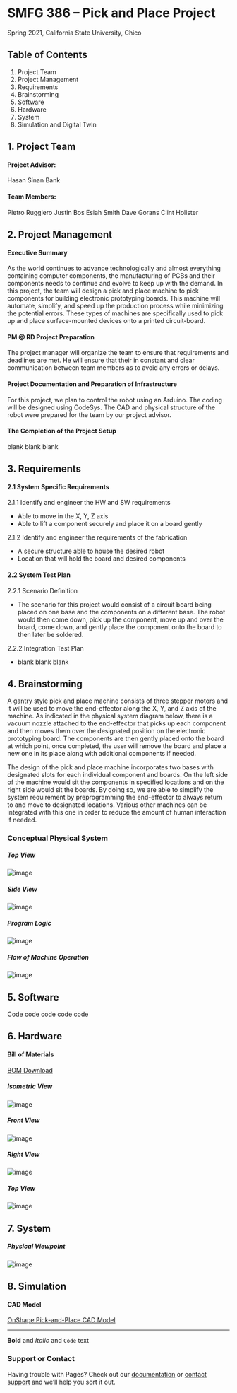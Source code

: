 # SMFG 386 – Pick and Place Project
Spring 2021, California State University, Chico

## Table of Contents
1. Project Team
2. Project Management
3. Requirements
4. Brainstorming
5. Software
6. Hardware
7. System
8. Simulation and Digital Twin

## 1. Project Team
#### Project Advisor:
Hasan Sinan Bank

#### Team Members:
Pietro Ruggiero
Justin Bos
Esiah Smith
Dave Gorans
Clint Holister

## 2. Project Management
#### Executive Summary
As the world continues to advance technologically and almost everything containing computer components, the manufacturing of PCBs and their components needs to continue and evolve to keep up with the demand.
In this project, the team will design a pick and place machine to pick components for building electronic prototyping boards. This machine will automate, simplify, and speed up the production process while minimizing the potential errors. These types of machines are specifically used to pick up and place surface-mounted devices onto a printed circuit-board.

#### PM @ RD Project Preparation
The project manager will organize the team to ensure that requirements and deadlines are met. He will ensure that their in constant and clear communication between team members as to avoid any errors or delays.

#### Project Documentation and Preparation of Infrastructure
For this project, we plan to control the robot using an Arduino. The coding will be designed using CodeSys.
The CAD and physical structure of the robot were prepared for the team by our project advisor.

#### The Completion of the Project Setup
blank blank blank

## 3. Requirements
#### 2.1 System Specific Requirements
2.1.1 Identify and engineer the HW and SW requirements
- Able to move in the X, Y, Z axis
- Able to lift a component securely and place it on a board gently

2.1.2 Identify and engineer the requirements of the fabrication
- A secure structure able to house the desired robot
- Location that will hold the board and desired components

#### 2.2 System Test Plan
2.2.1 Scenario Definition
- The scenario for this project would consist of a circuit board being placed on one base and the components on a different base. The robot would then come down, pick up the component, move up and over the board, come down, and gently place the component onto the board to then later be soldered.

2.2.2 Integration Test Plan
- blank blank blank

## 4. Brainstorming
A gantry style pick and place machine consists of three stepper motors and it will be used to move the end-effector along the X, Y, and Z axis of the machine. As indicated in the physical system diagram below, there is a vacuum nozzle attached to the end-effector that picks up each component and then moves them over the designated position on the electronic prototyping board. The components are then gently placed onto the board at which point, once completed, the user will remove the board and place a new one in its place along with additional components if needed.

The design of the pick and place machine incorporates two bases with designated slots for each individual component and boards. On the left side of the machine would sit the components in specified locations and on the right side would sit the boards. By doing so, we are able to simplify the system requirement by preprogramming the end-effector to always return to and move to designated locations. Various other machines can be integrated with this one in order to reduce the amount of human interaction if needed. 

### Conceptual Physical System
##### Top View
![image](https://user-images.githubusercontent.com/80643856/119094644-275cfa00-b9c6-11eb-9089-6bfad969cbe6.png)

##### Side View
![image](https://user-images.githubusercontent.com/80643856/119094677-32178f00-b9c6-11eb-9908-a240ad9cdfb5.png)

##### Program Logic
![image](https://user-images.githubusercontent.com/80643856/119096993-18c41200-b9c9-11eb-901a-a3f4067b143b.png)

##### Flow of Machine Operation
![image](https://user-images.githubusercontent.com/80643856/119097068-2d080f00-b9c9-11eb-9773-c669b6cf02c5.png)

## 5. Software
Code code code code code

## 6. Hardware
#### Bill of Materials
[BOM Download](https://github.com/Pietro27/SMFG-386-Pick-Place-S21-/files/6519613/Bill.of.Materials.xlsx)

##### Isometric View
![image](https://user-images.githubusercontent.com/80643856/119072661-b7884880-b9a0-11eb-9a16-bb77ba2844f7.png)

##### Front View
![image](https://user-images.githubusercontent.com/80643856/119072715-ce2e9f80-b9a0-11eb-8946-a5f0d813f139.png)

##### Right View
![image](https://user-images.githubusercontent.com/80643856/119072761-e999aa80-b9a0-11eb-8f9c-c39de218aac9.png)

##### Top View
![image](https://user-images.githubusercontent.com/80643856/119072821-03d38880-b9a1-11eb-8797-b3a022a31a48.png)

## 7. System

##### Physical Viewpoint
![image](https://user-images.githubusercontent.com/80643856/119097375-7e180300-b9c9-11eb-8c60-9d1b21d82c73.png)

## 8. Simulation
#### CAD Model
[OnShape Pick-and-Place CAD Model](https://cad.onshape.com/documents/6252e15e970ac1938780f928/w/20633151d95dba67da3a3823/e/bd24fccf74d4b5e793805942)

----------------------------------------------------------------------------------------------------------
**Bold** and _Italic_ and `Code` text


### Support or Contact

Having trouble with Pages? Check out our [documentation](https://docs.github.com/categories/github-pages-basics/) or [contact support](https://support.github.com/contact) and we’ll help you sort it out.
